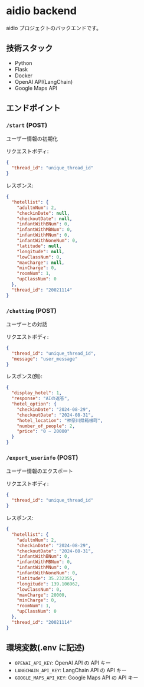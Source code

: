 # aidio backend

aidio プロジェクトのバックエンドです。

## 技術スタック

- Python
- Flask
- Docker
- OpenAI API(LangChain)
- Google Maps API

## エンドポイント

### `/start` (POST)

ユーザー情報の初期化

リクエストボディ:

```json
{
  "thread_id": "unique_thread_id"
}
```

レスポンス:

```json
{
  "hotellist": {
    "adultnNum": 2,
    "checkinDate": null,
    "checkoutDate": null,
    "infantWithBNum": 0,
    "infantWithMBNum": 0,
    "infantWithMNum": 0,
    "infantWithNoneNum": 0,
    "latitude": null,
    "longitude": null,
    "lowClassNum": 0,
    "maxCharge": null,
    "minCharge": 0,
    "roomNum": 1,
    "upClassNum": 0
  },
  "thread_id": "20021114"
}
```

### `/chatting` (POST)

ユーザーとの対話

リクエストボディ:

```json
{
  "thread_id": "unique_thread_id",
  "message": "user_message"
}
```

レスポンス(例):

```json
{
  "display_hotel": 1,
  "response": "AIの返答",
  "hotel_option": {
    "checkinDate": "2024-08-29",
    "checkoutDate": "2024-08-31",
    "hotel_location": "神奈川県箱根町",
    "number_of_people": 2,
    "price": "0 ~ 20000"
  }
}
```

### `/export_userinfo` (POST)

ユーザー情報のエクスポート

リクエストボディ:

```json
{
  "thread_id": "unique_thread_id"
}
```

レスポンス:

```json
{
  "hotellist": {
    "adultnNum": 2,
    "checkinDate": "2024-08-29",
    "checkoutDate": "2024-08-31",
    "infantWithBNum": 0,
    "infantWithMBNum": 0,
    "infantWithMNum": 0,
    "infantWithNoneNum": 0,
    "latitude": 35.232355,
    "longitude": 139.106962,
    "lowClassNum": 0,
    "maxCharge": 20000,
    "minCharge": 0,
    "roomNum": 1,
    "upClassNum": 0
  },
  "thread_id": "20021114"
}
```

## 環境変数(.env に記述)

- `OPENAI_API_KEY`: OpenAI API の API キー
- `LANGCHAIN_API_KEY`: LangChain API の API キー
- `GOOGLE_MAPS_API_KEY`: Google Maps API の API キー
